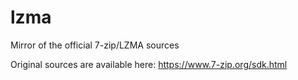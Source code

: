 # lzma
Mirror of the official 7-zip/LZMA sources

Original sources are available here: https://www.7-zip.org/sdk.html
